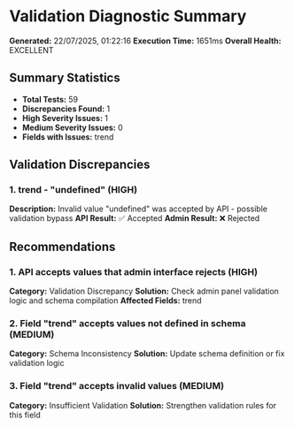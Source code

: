 # Validation Diagnostic Summary

**Generated:** 22/07/2025, 01:22:16
**Execution Time:** 1651ms
**Overall Health:** EXCELLENT

## Summary Statistics

- **Total Tests:** 59
- **Discrepancies Found:** 1
- **High Severity Issues:** 1
- **Medium Severity Issues:** 0
- **Fields with Issues:** trend

## Validation Discrepancies

### 1. trend - "undefined" (HIGH)
**Description:** Invalid value "undefined" was accepted by API - possible validation bypass
**API Result:** ✅ Accepted
**Admin Result:** ❌ Rejected

## Recommendations

### 1. API accepts values that admin interface rejects (HIGH)
**Category:** Validation Discrepancy
**Solution:** Check admin panel validation logic and schema compilation
**Affected Fields:** trend

### 2. Field "trend" accepts values not defined in schema (MEDIUM)
**Category:** Schema Inconsistency
**Solution:** Update schema definition or fix validation logic

### 3. Field "trend" accepts invalid values (MEDIUM)
**Category:** Insufficient Validation
**Solution:** Strengthen validation rules for this field

